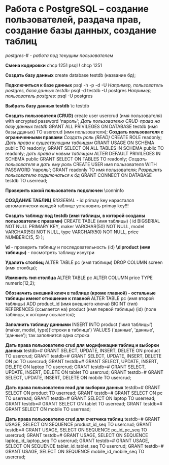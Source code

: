 Работа с PostgreSQL – создание пользователей, раздача прав, создание базы данных, создание таблиц
=================================================================================================

*postgres-# - работа под текущим пользователем* 

**Смена кодировки**
chcp 1251
psql \! chcp 1251

**Создать базу данных**
create database testdb (название бд);

**Подключиться к базе данных**
psql -h <hostname or ip address> -p <port number of remote machine> -d <database name which you want to connect> -U <username of the database server>
*Например, пользователь postgres, база данных testdb:*
psql -d testdb -U postgres
*Например, пользователь postgres:*
psql -U postgres

**Выбрать базу данных testdb**
\c testdb

**Создать пользователя (CRUD)**
create user usercrud (имя пользователя) with encrypted password 'пароль';
*Дать пользователю CRUD-права на базу данных testdb*
GRANT ALL PRIVILEGES ON DATABASE testdb (имя базы дданых) TO usercrud (имя пользователя); 
**Создать пользователя c ограниченными правами**
*Создать роль (READ)*
CREATE ROLE readonly;
*Дать права к существующим таблицам*
GRANT USAGE ON SCHEMA public TO readonly;
GRANT SELECT ON ALL TABLES IN SCHEMA public TO readonly;
*дать права к новым таблицам*
ALTER DEFAULT PRIVILEGES IN SCHEMA public GRANT SELECT ON TABLES TO readonly;
*Создать пользователя и дать ему роль*
CREATE USER имя пользователя WITH PASSWORD 'пароль';
GRANT readonly TO имя пользователя;
*Разрешить пользователю подключаться к бд*
GRANT CONNECT ON DATABASE testdb TO userread;

**Проверить какой пользователь подключен**
\conninfo

**СОЗДАНИЕ ТАБЛИЦ**
*BIGSERIAL* - id primay key нарастался автоматически
каждой таблице установить primay key!!!

**Создать таблицу под testdb (имя таблицы, в которой созданы пользователи с правами)**
CREATE TABLE (имя таблицы) (
id BIGSERIAL NOT NULL PRIMARY KEY,
maker VARCHAR(50) NOT NULL,
model VARCHAR(50) NOT NULL,
type VARCHAR(50) NOT NULL,
price NUMBERIC(5, 5)
);

**\d** - проверить таблицу и последовательность (id)
**\d product (имя таблицы)** - посмотреть таблицу изнутри

**Удалить столбец**
ALTER TABLE pc (имя таблицы) DROP COLUMN screen (имя столбца); 

**Изменить тип столбца**
ALTER TABLE pc ALTER COLUMN price TYPE numeric(12,2);

**Обозначить внешний ключ в таблице (кроме главной) - остальные таблицы имеют отношение к главной**
ALTER TABLE pc (имя второй таблицы) ADD product_id (имя внешнего ключа) BIGINT (тип) 
REFERENCES (ссылается на) product (имя первой таблицы) (id) (поле таблицы, к которму ссылается);

**Заполнить таблицу данными**
INSERT INTO product ('имя таблицы') (maker, model, type)('строки в таблице') VALUES ('данные', 'данные', 'данные');
так заполнится одна строка 

**Дать права пользователю crud для модификации таблиц и выборки данных**
testdb=# GRANT SELECT, UPDATE, INSERT, DELETE ON product TO usercrud;
GRANT
testdb=# GRANT SELECT, UPDATE, INSERT, DELETE ON pc TO usercrud;
GRANT
testdb=# GRANT SELECT, UPDATE, INSERT, DELETE ON laptop TO usercrud;
GRANT
testdb=# GRANT SELECT, UPDATE, INSERT, DELETE ON tablet TO usercrud;
GRANT
testdb=# GRANT SELECT, UPDATE, INSERT, DELETE ON mobile TO usercrud;

**Дать права пользователю read для выборки данных**
testdb=# GRANT SELECT ON product TO userread;
GRANT
testdb=# GRANT SELECT ON pc TO userread;
GRANT
testdb=# GRANT SELECT ON laptop TO userread;
GRANT
testdb=# GRANT SELECT ON tablet TO userread;
GRANT
testdb=# GRANT SELECT ON mobile TO userread;

**Дать права пользователю crud для счетчика таблиц**
testdb=# GRANT USAGE, SELECT ON SEQUENCE product_id_seq TO usercrud;
GRANT
testdb=# GRANT USAGE, SELECT ON SEQUENCE pc_id_pc_seq TO usercrud;
GRANT
testdb=# GRANT USAGE, SELECT ON SEQUENCE laptop_id_laptop_seq TO usercrud;
GRANT
testdb=# GRANT USAGE, SELECT ON SEQUENCE tablet_id_tablet_seq TO usercrud;
GRANT
testdb=# GRANT USAGE, SELECT ON SEQUENCE mobile_id_mobile_seq TO usercrud;
